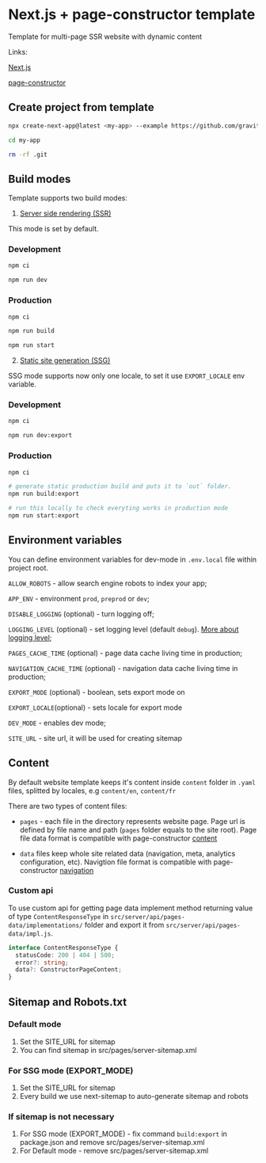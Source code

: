 # Next.js + page-constructor template

Template for multi-page SSR website with dynamic content

Links:

[Next.js](https://nextjs.org/)

[page-constructor](https://github.com/gravity-ui/page-constructor)

## Create project from template

```bash
npx create-next-app@latest <my-app> --example https://github.com/gravity-ui/page-constructor-website-template

cd my-app

rm -rf .git
```

## Build modes

Template supports two build modes:

1. [Server side rendering (SSR)](https://nextjs.org/docs/pages/building-your-application/rendering/server-side-rendering)

This mode is set by default.

### Development

```bash
npm ci

npm run dev
```

### Production

```bash
npm ci

npm run build

npm run start
```

2. [Static site generation (SSG)](https://nextjs.org/docs/pages/building-your-application/rendering/static-site-generation)

SSG mode supports now only one locale, to set it use `EXPORT_LOCALE` env variable.

### Development

```bash
npm ci

npm run dev:export
```

### Production

```bash
npm ci

# generate static production build and puts it to `out` folder.
npm run build:export

# run this locally to check everyting works in production mode
npm run start:export
```

## Environment variables

You can define environment variables for dev-mode in `.env.local` file within project root.

`ALLOW_ROBOTS` - allow search engine robots to index your app;

`APP_ENV` - environment `prod`, `preprod` or `dev`;

`DISABLE_LOGGING` (optional) - turn logging off;

`LOGGING_LEVEL` (optional) - set logging level (default `debug`). [More about logging level](https://getpino.io/#/docs/api?id=level-string);

`PAGES_CACHE_TIME` (optional) - page data cache living time in production;

`NAVIGATION_CACHE_TIME` (optional) - navigation data cache living time in production;

`EXPORT_MODE` (optional) - boolean, sets export mode on

`EXPORT_LOCALE`(optional) - sets locale for export mode

`DEV_MODE` - enables dev mode;

`SITE_URL` - site url, it will be used for creating sitemap

## Content

By default website template keeps it's content inside `content` folder in `.yaml` files, splitted by locales, e.g `content/en`, `content/fr`

There are two types of content files:

- `pages` - each file in the directory represents website page. Page url is defined by file name and path (`pages` folder equals to the site root). Page file data format is compatible with page-constructor [content](https://github.com/gravity-ui/page-constructor?tab=readme-ov-file#parameters)

- `data` files keep whole site related data (navigation, meta, analytics configuration, etc). Navigtion file format is compatible with page-constructor [navigation](https://github.com/gravity-ui/page-constructor?tab=readme-ov-file#parameters)

### Custom api

To use custom api for getting page data implement method returning value of type `ContentResponseType` in `src/server/api/pages-data/implementations/` folder and export it from `src/server/api/pages-data/impl.js`.

```typescript
interface ContentResponseType {
  statusCode: 200 | 404 | 500;
  error?: string;
  data?: ConstructorPageContent;
}
```

## Sitemap and Robots.txt

### Default mode

1. Set the SITE_URL for sitemap
2. You can find sitemap in src/pages/server-sitemap.xml

### For SSG mode (EXPORT_MODE)

1. Set the SITE_URL for sitemap
2. Every build we use next-sitemap to auto-generate sitemap and robots

### If sitemap is not necessary

1. For SSG mode (EXPORT_MODE) - fix command `build:export` in package.json and remove src/pages/server-sitemap.xml
2. For Default mode - remove src/pages/server-sitemap.xml
